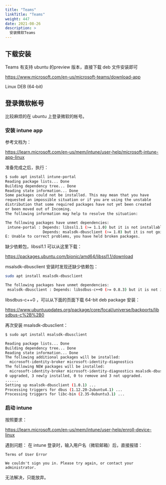 ```yaml
---
title: "Teams"
linkTitle: "Teams"
weight: 447
date: 2021-08-26
description: >
  安装微软Teams
---
```




## 下载安装

Teams 有支持 ubuntu 的preview 版本，直接下载 deb 文件安装即可

https://www.microsoft.com/en-us/microsoft-teams/download-app

Linux DEB (64-bit) 

## 登录微软帐号

比较麻烦的在 ubuntu 上登录微软的帐号。

### 安装 intune app

参考文档为：

https://learn.microsoft.com/en-us/mem/intune/user-help/microsoft-intune-app-linux

准备完成之后，执行：

```bash
$ sudo apt install intune-portal
Reading package lists... Done
Building dependency tree... Done
Reading state information... Done
Some packages could not be installed. This may mean that you have
requested an impossible situation or if you are using the unstable
distribution that some required packages have not yet been created
or been moved out of Incoming.
The following information may help to resolve the situation:

The following packages have unmet dependencies:
 intune-portal : Depends: libssl1.1 (>= 1.1.0) but it is not installable
                 Depends: msalsdk-dbusclient (>= 1.0) but it is not going to be installed
E: Unable to correct problems, you have held broken packages.
```

缺少依赖包，libssl1.1 可以从这里下载：

https://packages.ubuntu.com/bionic/amd64/libssl1.1/download

msalsdk-dbusclient 安装时发现还缺少依赖包：

```bash
sudo apt install msalsdk-dbusclient

The following packages have unmet dependencies:
 msalsdk-dbusclient : Depends: libsdbus-c++0 (>= 0.8.3) but it is not installable
```

 libsdbus-c++0 ，可以从下面的页面下载 64-bit deb package 安装：

https://www.ubuntuupdates.org/package/core/focal/universe/backports/libsdbus-c%2B%2B0

再次安装 msalsdk-dbusclient：

```bash
$ sudo apt install msalsdk-dbusclient

Reading package lists... Done
Building dependency tree... Done
Reading state information... Done
The following additional packages will be installed:
  microsoft-identity-broker microsoft-identity-diagnostics
The following NEW packages will be installed:
  microsoft-identity-broker microsoft-identity-diagnostics msalsdk-dbusclient
0 upgraded, 3 newly installed, 0 to remove and 3 not upgraded.
......
Setting up msalsdk-dbusclient (1.0.1) ...
Processing triggers for dbus (1.12.20-2ubuntu4.1) ...
Processing triggers for libc-bin (2.35-0ubuntu3.1) ...
```

### 启动 intune

按照要求：

https://learn.microsoft.com/en-us/mem/intune/user-help/enroll-device-linux

遇到问题： 在 intune 登录时，输入用户名（微软邮箱）后，直接报错：

```
Terms of User Error

We couldn't sign you in. Please try again, or contact your administrator.
```

无法解决，只能放弃。

